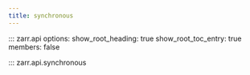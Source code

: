 ```yaml
---
title: synchronous
---
```


::: zarr.api
    options:
      show_root_heading: true
      show_root_toc_entry: true
      members: false

::: zarr.api.synchronous